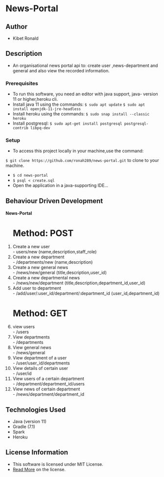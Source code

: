 # News-Portal

## Author

* Kibet Ronald

## Description

* An organisational news portal api to: create user ,news-department and general and also view the recorded information.

### Prerequisites

* To run this software, you need an editor with java support, java- version 11 or higher,heroku cli.
* Install java 11 using the commands:
  `$ sudo apt update`
  `$ sudo apt install openjdk-11-jre-headless`
* Install heroku using the commands:
  `$ sudo snap install --classic heroku`
* Install postgresql:
  `$ sudo apt-get install postgresql postgresql-contrib libpq-dev`


### Setup

* To access this project locally in your machine,use the command:

`$ git clone https://github.com/ronah289/news-portal.git`
to clone to your machine.
* `$ cd news-portal`
* `$ psql < create.sql`
* Open the application in a java-supporting IDE...

## Behaviour Driven Development
#### News-Portal
<ol>
<h1>Method: POST</h1>
<li>Create a new user</li>
- users/new (name,description,staff_role)
<li>Create a new department</li>
- /departments/new (name,description)
<li>Create a new general news</li>
- /news/new/general (title,description,user_id)
<li>Create a new departmental news</li>
- /news/new/department (title,description,department_id,user_id)
<li>Add user to department</li>
- /add/user/:user_id/department/:department_id (user_id,department_id)
<h1>Method: GET</h1>
<li>view users</li>
- /users
<li>View departments</li>
- /departments
<li>View general news</li>
- /news/general
<li>View department of a user</li>
- /user/user_id/departments
<li>View details of certain user</li>
- /user/id
<li>View users of a certain department</li>
- /department/department_id/users
<li>View news of certain department</li>
- /news/department/department_id
</ol>

## Technologies Used

* Java (version 11)
* Gradle (7.1)
* Spark
* Heroku


## License Information

* This software is licensed under MIT License.
* [Read More](https://choosealicense.com/licenses/mit/) on the license.